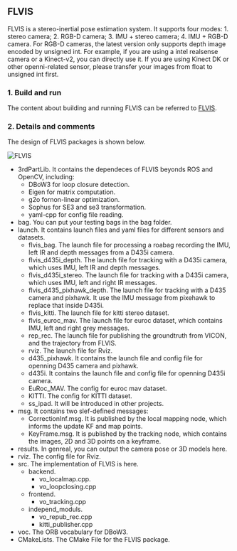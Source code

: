 ## FLVIS

FLVIS is a stereo-inertial pose estimation system. It supports four modes: 1. stereo camera; 2. RGB-D camera; 3. IMU + stereo camera; 4. IMU + RGB-D camera. For RGB-D cameras, the latest version only supports depth image encoded by unsigned int. For example, if you are using a intel realsense camera or a Kinect-v2, you can directly use it. If you are using Kinect DK or other openni-related sensor, please transfer your images from float to unsigned int first.

### 1. Build and run

The content about building and running FLVIS can be referred to [FLVIS](https://github.com/HKPolyU-UAV/FLVIS).

### 2. Details and comments 

The design of FLVIS packages is shown below.

![FLVIS](https://github.com/zouyajing/PhD_document_for_navlab/blob/main/imgs/FLVIS_code.png)
* 3rdPartLib. It contains the dependeces of FLVIS beyonds ROS and OpenCV, including:  
  * DBoW3 for loop closure detection.
  * Eigen for matrix computation.
  * g2o fornon-linear optimization. 
  * Sophus for SE3 and se3 transformation.
  * yaml-cpp for config file reading. 
* bag. You can put your testing bags in the bag folder.
* launch. It contains launch files and yaml files for different sensors and datasets.
  * flvis_bag. The launch file for processing a roabag recording the IMU, left IR and depth messages from a D435i camera.
  * flvis_d435i_depth. The launch file for tracking with a D435i camera, which uses IMU, left IR and depth messages.
  * flvis_d435i_stereo. The launch file for tracking with a D435i camera, which uses IMU, left and right IR messages.
  * flvis_d435_pixhawk_depth. The launch file for tracking with a D435 camera and pixhawk. It use the IMU message from pixehawk to replace that inside D435i.
  * flvis_kitti. The launch file for kitti stereo dataset.
  * flvis_euroc_mav. The launch file for euroc dataset, which contains IMU, left and right grey messages.
  * rep_rec. The launch file for publishing the groundtruth from VICON, and the trajectory from FLVIS.
  * rviz. The launch file for Rviz.
  * d435_pixhawk. It contains the launch file and config file for openning D435 camera and pixhawk.
  * d435i. It contains the launch file and config file for openning D435i camera.
  * EuRoc_MAV. The config for euroc mav dataset.
  * KITTI. The config for KITTI dataset.
  * ss_ipad. It will be introduced in other projects.
* msg. It contains two slef-defined messages:
  * CorrectionInf.msg. It is published by the local mapping node, which informs the update KF and map points.
  * KeyFrame.msg. It is published by the tracking node, which contains the images, 2D and 3D points on a keyframe.
* results. In genreal, you can output the camera pose or 3D models here.
* rviz. The config file for Rviz.
* src. The implementation of FLVIS is here.
  * backend.
    * vo_localmap.cpp.
    * vo_loopclosing.cpp
  * frontend.
    * vo_tracking.cpp
  * independ_moduls.
    * vo_repub_rec.cpp
    * kitti_publisher.cpp
* voc. The ORB vocabulary for DBoW3.
* CMakeLists. The CMake File for the FLVIS package.

